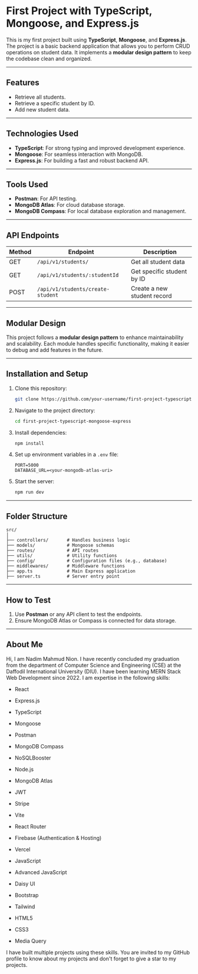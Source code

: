 # First Project with TypeScript, Mongoose, and Express.js

This is my first project built using **TypeScript**, **Mongoose**, and **Express.js**. The project is a basic backend application that allows you to perform CRUD operations on student data. It implements a **modular design pattern** to keep the codebase clean and organized.

---

## Features

- Retrieve all students.
- Retrieve a specific student by ID.
- Add new student data.

---

## Technologies Used

- **TypeScript**: For strong typing and improved development experience.
- **Mongoose**: For seamless interaction with MongoDB.
- **Express.js**: For building a fast and robust backend API.

---

## Tools Used

- **Postman**: For API testing.
- **MongoDB Atlas**: For cloud database storage.
- **MongoDB Compass**: For local database exploration and management.

---

## API Endpoints

| Method | Endpoint                          | Description                 |
| ------ | --------------------------------- | --------------------------- |
| GET    | `/api/v1/students/`               | Get all student data        |
| GET    | `/api/v1/students/:studentId`     | Get specific student by ID  |
| POST   | `/api/v1/students/create-student` | Create a new student record |

---

## Modular Design

This project follows a **modular design pattern** to enhance maintainability and scalability. Each module handles specific functionality, making it easier to debug and add features in the future.

---

## Installation and Setup

1. Clone this repository:
   ```bash
   git clone https://github.com/your-username/first-project-typescript-mongoose-express.git
   ```
2. Navigate to the project directory:
   ```bash
   cd first-project-typescript-mongoose-express
   ```
3. Install dependencies:
   ```bash
   npm install
   ```
4. Set up environment variables in a `.env` file:
   ```
   PORT=5000
   DATABASE_URL=<your-mongodb-atlas-uri>
   ```
5. Start the server:
   ```bash
   npm run dev
   ```

---

## Folder Structure

```
src/
│
├── controllers/       # Handles business logic
├── models/            # Mongoose schemas
├── routes/            # API routes
├── utils/             # Utility functions
├── config/            # Configuration files (e.g., database)
├── middlewares/       # Middleware functions
├── app.ts             # Main Express application
├── server.ts          # Server entry point
```

---

## How to Test

1. Use **Postman** or any API client to test the endpoints.
2. Ensure MongoDB Atlas or Compass is connected for data storage.

---

## About Me

Hi, I am Nadim Mahmud Nion. I have recently concluded my graduation from the department of Computer Science and Engineering (CSE) at the Daffodil International University (DIU). I have been learning MERN Stack Web Development since 2022. I am expertise in the following skills:

- React

- Express.js

- TypeScript

- Mongoose

- Postman

- MongoDB Compass

- NoSQLBooster

- Node.js

- MongoDB Atlas

- JWT

- Stripe

- Vite

- React Router

- Firebase (Authentication & Hosting)

- Vercel

- JavaScript

- Advanced JavaScript

- Daisy UI

- Bootstrap

- Tailwind

- HTML5

- CSS3

- Media Query

I have built multiple projects using these skills. You are invited to my GitHub profile to know about my projects and don't forget to give a star to my projects.
